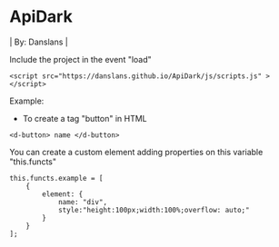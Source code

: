 # ApiDark
| By: Danslans |

Include the project in the event "load" 
```
<script src="https://danslans.github.io/ApiDark/js/scripts.js" ></script>
```
Example:
* To create a tag "button" in HTML
```
<d-button> name </d-button>
```
You can create a custom element adding properties on this variable "this.functs"
```
this.functs.example = [
	{
		element: {
			name: "div",
			style:"height:100px;width:100%;overflow: auto;"
		}
	}
];
```
